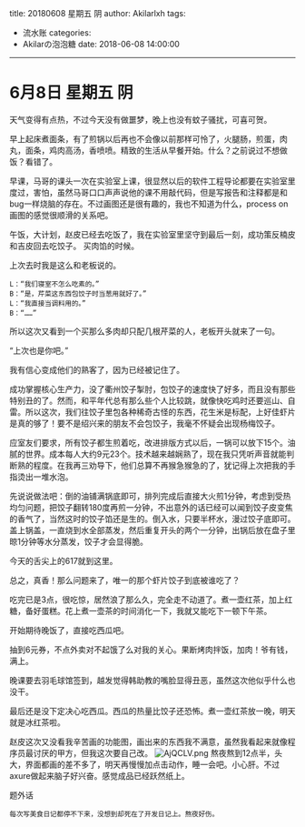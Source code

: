 title: 20180608 星期五 阴
author: Akilarlxh
tags:
  - 流水账
categories:
  - Akilarの泡泡糖
date: 2018-06-08 14:00:00
---
 # 6月8日 星期五 阴
 
天气变得有点热，不过今天没有做噩梦，晚上也没有蚊子骚扰，可喜可贺。

早上起床煮面条，有了煎锅以后再也不会像以前那样可怜了，火腿肠，煎蛋，肉丸，面条，鸡肉高汤，香喷喷。精致的生活从早餐开始。什么？之前说过不想做饭？看错了。

早课，马哥的课头一次在实验室上课，很显然以后的软件工程导论都要在实验室里度过，害怕，虽然马哥口口声声说他的课不用敲代码，但是写报告和注释都是和bug一样烧脑的存在。不过画图还是很有趣的，我也不知道为什么，process on画图的感觉很顺滑的关系吧。

午饭，大计划，赵皮已经去吃饭了，我在实验室里坚守到最后一刻，成功策反楠皮和吉皮回去吃饺子。
买肉馅的时候。

上次去时我是这么和老板说的。
```
L：“我们寝室不怎么吃素的。”
B：“是，芹菜这东西包饺子时当葱用就好了。”
L：“我直接当调料用的。”
B：“……”
```
所以这次又看到一个买那么多肉却只配几根芹菜的人，老板开头就来了一句。

“上次也是你吧。”

我有信心变成他们的熟客了，因为已经被记住了。

成功掌握核心生产力，没了衢州饺子掣肘，包饺子的速度快了好多，而且没有那些特别丑的了。然而，和平年代总有那么些个人比较跳，就像快吃鸡时还要巡山、自雷。所以这次，我们往饺子里包各种稀奇古怪的东西，花生米是标配，上好佳虾片是真的够了！要不是绍兴来的朋友不会包饺子，我毫不怀疑会出现杨梅饺子。

应室友们要求，所有饺子都生煎着吃，改进排版方式以后，一锅可以放下15个。油腻的世界。成本每人大约9元23个。技术越来越娴熟了，现在我只凭听声音就能判断熟的程度。在我再三劝导下，他们总算不再猴急猴急的了，犹记得上次把我的手指烫出一堆水泡。

先说说做法吧：倒的油铺满锅底即可，排列完成后直接大火煎1分钟，考虑到受热均匀问题，把饺子翻转180度再煎一分钟，不出意外的话已经可以闻到饺子皮变焦的香气了，当然这时的饺子馅还是生的。倒入水，只要半杯水，漫过饺子底即可。盖上锅盖，一直烧到水全部蒸发，然后重复开头的两个一分钟，出锅后放在盘子里晾1分钟等水分蒸发，饺子才会显得脆。

今天的舌尖上的617就到这里。

总之，真香！那么问题来了，唯一的那个虾片饺子到底被谁吃了？

吃完已是3点，很吃惊，居然浪了那么久，完全走不动道了。煮一壶红茶，加上红糖，备好蛋糕。花上煮一壶茶的时间消化一下，我就又能吃下一顿下午茶。

开始期待晚饭了，直接吃西瓜吧。

抽到6元券，不点外卖对不起饿了么对我的关心。果断烤肉拌饭，加肉！爷有钱，满上。

晚课要去羽毛球馆签到，越发觉得韩助教的嘴脸显得丑恶，虽然这次他似乎什么也没干。

最后还是没下定决心吃西瓜。西瓜的热量比饺子还恐怖。煮一壶红茶放一晚，明天就是冰红茶啦。

赵皮这次又没看我辛苦画的功能图，画出来的东西我不满意，虽然我看起来就像程序员最讨厌的甲方，但我这次要自己改。
![AjQCLV.png](https://s2.ax1x.com/2019/04/15/AjQCLV.png)
熬夜熬到12点半，头大，界面都画的差不多了，明天再慢慢加点击动作，睡一会吧。小心肝。不过axure做起来脑子好兴奋。感觉成品已经跃然纸上。

题外话
```
每次写美食日记都停不下来，没想到却死在了开发日记上。熬夜好伤。
```
